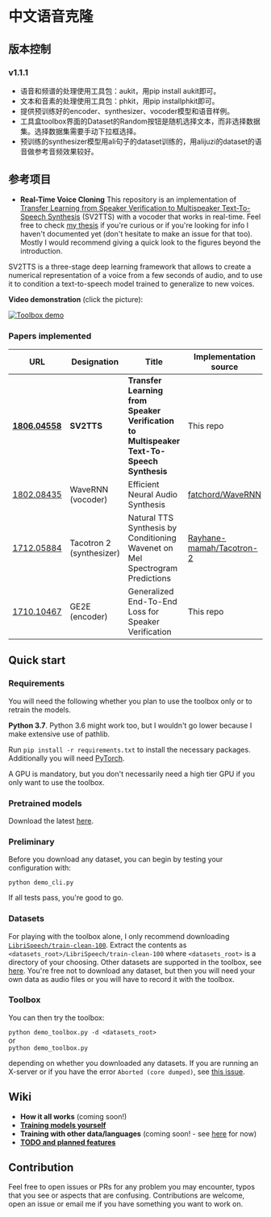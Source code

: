 # 中文语音克隆

## 版本控制

### v1.1.1
- 语音和频谱的处理使用工具包：aukit，用pip install aukit即可。
- 文本和音素的处理使用工具包：phkit，用pip installphkit即可。
- 提供预训练好的encoder、synthesizer、vocoder模型和语音样例。
- 工具盒toolbox界面的Dataset的Random按钮是随机选择文本，而非选择数据集。选择数据集需要手动下拉框选择。
- 预训练的synthesizer模型用ali句子的dataset训练的，用alijuzi的dataset的语音做参考音频效果较好。


## 参考项目

- **Real-Time Voice Cloning**
This repository is an implementation of [Transfer Learning from Speaker Verification to
Multispeaker Text-To-Speech Synthesis](https://arxiv.org/pdf/1806.04558.pdf) (SV2TTS) with a vocoder that works in real-time. Feel free to check [my thesis](https://matheo.uliege.be/handle/2268.2/6801) if you're curious or if you're looking for info I haven't documented yet (don't hesitate to make an issue for that too). Mostly I would recommend giving a quick look to the figures beyond the introduction.

SV2TTS is a three-stage deep learning framework that allows to create a numerical representation of a voice from a few seconds of audio, and to use it to condition a text-to-speech model trained to generalize to new voices.

**Video demonstration** (click the picture):

[![Toolbox demo](https://i.imgur.com/Ixy13b7.png)](https://www.youtube.com/watch?v=-O_hYhToKoA)



### Papers implemented  
| URL | Designation | Title | Implementation source |
| --- | ----------- | ----- | --------------------- |
|[**1806.04558**](https://arxiv.org/pdf/1806.04558.pdf) | **SV2TTS** | **Transfer Learning from Speaker Verification to Multispeaker Text-To-Speech Synthesis** | This repo |
|[1802.08435](https://arxiv.org/pdf/1802.08435.pdf) | WaveRNN (vocoder) | Efficient Neural Audio Synthesis | [fatchord/WaveRNN](https://github.com/fatchord/WaveRNN) |
|[1712.05884](https://arxiv.org/pdf/1712.05884.pdf) | Tacotron 2 (synthesizer) | Natural TTS Synthesis by Conditioning Wavenet on Mel Spectrogram Predictions | [Rayhane-mamah/Tacotron-2](https://github.com/Rayhane-mamah/Tacotron-2)
|[1710.10467](https://arxiv.org/pdf/1710.10467.pdf) | GE2E (encoder)| Generalized End-To-End Loss for Speaker Verification | This repo |


## Quick start
### Requirements
You will need the following whether you plan to use the toolbox only or to retrain the models.

**Python 3.7**. Python 3.6 might work too, but I wouldn't go lower because I make extensive use of pathlib.

Run `pip install -r requirements.txt` to install the necessary packages. Additionally you will need [PyTorch](https://pytorch.org/get-started/locally/).

A GPU is mandatory, but you don't necessarily need a high tier GPU if you only want to use the toolbox.

### Pretrained models
Download the latest [here](https://github.com/CorentinJ/Real-Time-Voice-Cloning/wiki/Pretrained-models).

### Preliminary
Before you download any dataset, you can begin by testing your configuration with:

`python demo_cli.py`

If all tests pass, you're good to go.

### Datasets
For playing with the toolbox alone, I only recommend downloading [`LibriSpeech/train-clean-100`](http://www.openslr.org/resources/12/train-clean-100.tar.gz). Extract the contents as `<datasets_root>/LibriSpeech/train-clean-100` where `<datasets_root>` is a directory of your choosing. Other datasets are supported in the toolbox, see [here](https://github.com/CorentinJ/Real-Time-Voice-Cloning/wiki/Training#datasets). You're free not to download any dataset, but then you will need your own data as audio files or you will have to record it with the toolbox.

### Toolbox
You can then try the toolbox:

`python demo_toolbox.py -d <datasets_root>`  
or  
`python demo_toolbox.py`  

depending on whether you downloaded any datasets. If you are running an X-server or if you have the error `Aborted (core dumped)`, see [this issue](https://github.com/CorentinJ/Real-Time-Voice-Cloning/issues/11#issuecomment-504733590).

## Wiki
- **How it all works** (coming soon!)
- [**Training models yourself**](https://github.com/CorentinJ/Real-Time-Voice-Cloning/wiki/Training)
- **Training with other data/languages** (coming soon! - see [here](https://github.com/CorentinJ/Real-Time-Voice-Cloning/issues/30#issuecomment-507864097) for now)
- [**TODO and planned features**](https://github.com/CorentinJ/Real-Time-Voice-Cloning/wiki/TODO-&-planned-features) 

## Contribution
Feel free to open issues or PRs for any problem you may encounter, typos that you see or aspects that are confusing. Contributions are welcome, open an issue or email me if you have something you want to work on.
